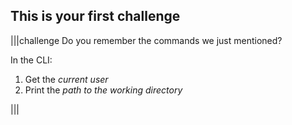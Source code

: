 ## This is your first challenge

|||challenge
Do you remember the commands we just mentioned?

In the CLI:

1. Get the _current user_
2. Print the _path to the working directory_

|||